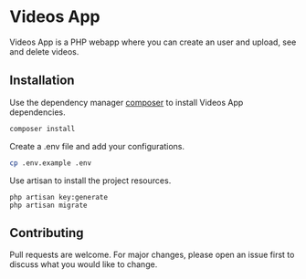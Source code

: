 # Videos App

Videos App is a PHP webapp where you can create an user and upload, see and delete videos.

## Installation

Use the dependency manager [composer](https://getcomposer.org/download/) to install Videos App dependencies.

```bash
composer install
```
Create a .env file and add your configurations.

```bash
cp .env.example .env
```
Use artisan to install the project resources.

```artisan
php artisan key:generate
php artisan migrate
```

## Contributing
Pull requests are welcome. For major changes, please open an issue first to discuss what you would like to change.